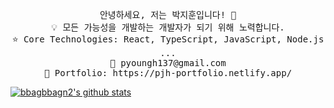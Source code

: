 <p align="center">
  <samp>
  안녕하세요, 저는 박지훈입니다! 👋 <br>
  💡 모든 가능성을 개발하는 개발자가 되기 위해 노력합니다. <br>
  ⭐ Core Technologies: React, TypeScript, JavaScript, Node.js ... <br>
  📧 pyoungh137@gmail.com <br>
  💼 Portfolio: https://pjh-portfolio.netlify.app/

 [![bbagbbagn2's github stats](https://github-readme-stats.vercel.app/api/top-langs/?username=bbagbbagn2&show_icons=true&hide_border=true&title_color=004386&icon_color=004386&layout=compact)](https://github.com/bbagbbagn2)
 </samp>
</p>
